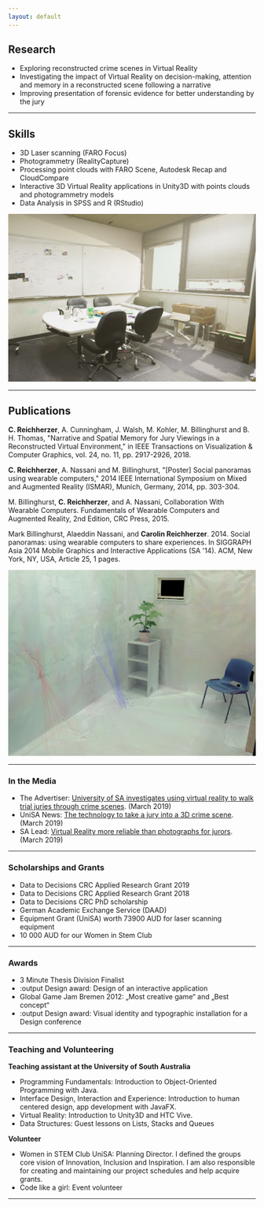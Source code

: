 ```yaml
---
layout: default
---
```


## Research

* Exploring reconstructed crime scenes in Virtual Reality
* Investigating the impact of Virtual Reality on decision-making, attention and memory in a reconstructed scene following a narrative 
* Improving presentation of forensic evidence for better understanding by the jury


***

## Skills

* 3D Laser scanning (FARO Focus)
* Photogrammetry (RealityCapture)
* Processing point clouds with FARO Scene, Autodesk Recap and CloudCompare
* Interactive 3D Virtual Reality applications in Unity3D with points clouds and photogrammetry models
* Data Analysis in SPSS and R (RStudio)

![Reconstructed with Photogrammetry – Model in Unity3D using HDRP](/assets/img/reconstruction.png)


***


## Publications 

**C. Reichherzer**, A. Cunningham, J. Walsh, M. Kohler, M. Billinghurst and B. H. Thomas, "Narrative and Spatial Memory for Jury Viewings in a Reconstructed Virtual Environment," in IEEE Transactions on Visualization & Computer Graphics, vol. 24, no. 11, pp. 2917-2926, 2018. 

**C. Reichherzer**, A. Nassani and M. Billinghurst, "[Poster] Social panoramas using wearable computers," 2014 IEEE International Symposium on Mixed and Augmented Reality (ISMAR), Munich, Germany, 2014, pp. 303-304.

M. Billinghurst, **C. Reichherzer**, and A. Nassani, Collaboration With Wearable Computers. 
Fundamentals of Wearable Computers and Augmented Reality, 2nd Edition, CRC Press, 2015. 

Mark Billinghurst, Alaeddin Nassani, and **Carolin Reichherzer**. 2014. Social panoramas: using wearable computers to share experiences. In SIGGRAPH Asia 2014 Mobile Graphics and Interactive Applications (SA '14). ACM, New York, NY, USA, Article 25, 1 pages.

![Point Cloud with blood spatter pattern](/assets/img/BPA.png)

*** 

### In the Media
* The Advertiser: [University of SA investigates using virtual reality to walk trial juries through crime scenes](https://outline.com/skwkYf). (March 2019)
* UniSA News: [The technology to take a jury into a 3D crime scene](https://u.unisa.edu.au/unisanews/2019/march/story2/). (March 2019)
* SA Lead: [Virtual Reality more reliable than photographs for jurors](http://theleadsouthaustralia.com.au/industries/technology/virtual-reality-more-reliable-than-photographs-for-jurors/). (March 2019)


***

### Scholarships and Grants
* Data to Decisions CRC Applied Research Grant 2019
* Data to Decisions CRC Applied Research Grant 2018
* Data to Decisions CRC PhD scholarship
* German Academic Exchange Service (DAAD) 
* Equipment Grant (UniSA) worth 73900 AUD for laser scanning equipment
* 10 000 AUD for our Women in Stem Club

***

### Awards

* 3 Minute Thesis Division Finalist
* :output Design award: Design of an interactive application
* Global Game Jam Bremen 2012: „Most creative game“ and „Best concept“ 
* :output Design award: Visual identity and typographic installation for a Design conference

***


### Teaching and Volunteering

**Teaching assistant at the University of South Australia**
* Programming Fundamentals: Introduction to Object-Oriented Programming with Java.
* Interface Design, Interaction and Experience: Introduction to human centered design, app development with JavaFX.
* Virtual Reality: Introduction to Unity3D and HTC Vive.
* Data Structures: Guest lessons on Lists, Stacks and Queues 

**Volunteer**
* Women in STEM Club UniSA: Planning Director. I defined the groups core vision of Innovation, Inclusion and Inspiration. I am also responsible for creating and maintaining our project schedules and help acquire grants. 
* Code like a girl: Event volunteer

***




